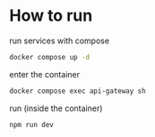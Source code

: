 # How to run

run services with compose

```bash
docker compose up -d
```

enter the container

```bash
docker compose exec api-gateway sh
```

run (inside the container)

```bash
npm run dev
```
